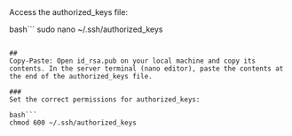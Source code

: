 ## 
Access the authorized_keys file:

bash```
sudo nano ~/.ssh/authorized_keys
```

##
Copy-Paste: Open id_rsa.pub on your local machine and copy its contents. In the server terminal (nano editor), paste the contents at the end of the authorized_keys file.

###
Set the correct permissions for authorized_keys:

bash```
chmod 600 ~/.ssh/authorized_keys
```
